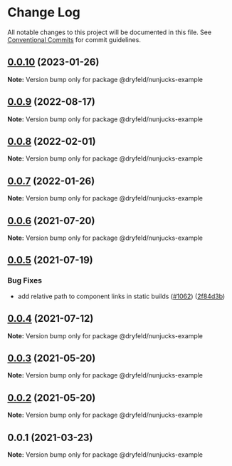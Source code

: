 # Change Log

All notable changes to this project will be documented in this file.
See [Conventional Commits](https://conventionalcommits.org) for commit guidelines.

## [0.0.10](https://github.com/frctl/fractal/compare/@dryfeld/nunjucks-example@0.0.9...@dryfeld/nunjucks-example@0.0.10) (2023-01-26)

**Note:** Version bump only for package @dryfeld/nunjucks-example





## [0.0.9](https://github.com/frctl/fractal/compare/@dryfeld/nunjucks-example@0.0.8...@dryfeld/nunjucks-example@0.0.9) (2022-08-17)

**Note:** Version bump only for package @dryfeld/nunjucks-example





## [0.0.8](https://github.com/frctl/fractal/compare/@dryfeld/nunjucks-example@0.0.7...@dryfeld/nunjucks-example@0.0.8) (2022-02-01)

**Note:** Version bump only for package @dryfeld/nunjucks-example





## [0.0.7](https://github.com/frctl/fractal/compare/@dryfeld/nunjucks-example@0.0.6...@dryfeld/nunjucks-example@0.0.7) (2022-01-26)

**Note:** Version bump only for package @dryfeld/nunjucks-example





## [0.0.6](https://github.com/frctl/fractal/compare/@dryfeld/nunjucks-example@0.0.5...@dryfeld/nunjucks-example@0.0.6) (2021-07-20)

**Note:** Version bump only for package @dryfeld/nunjucks-example





## [0.0.5](https://github.com/frctl/fractal/compare/@dryfeld/nunjucks-example@0.0.4...@dryfeld/nunjucks-example@0.0.5) (2021-07-19)


### Bug Fixes

* add relative path to component links in static builds ([#1062](https://github.com/frctl/fractal/issues/1062)) ([2f84d3b](https://github.com/frctl/fractal/commit/2f84d3b84498c238d28c2ca1021daf89aff879be))





## [0.0.4](https://github.com/frctl/fractal/compare/@dryfeld/nunjucks-example@0.0.3...@dryfeld/nunjucks-example@0.0.4) (2021-07-12)

**Note:** Version bump only for package @dryfeld/nunjucks-example





## [0.0.3](https://github.com/frctl/fractal/compare/@dryfeld/nunjucks-example@0.0.2...@dryfeld/nunjucks-example@0.0.3) (2021-05-20)

**Note:** Version bump only for package @dryfeld/nunjucks-example





## [0.0.2](https://github.com/frctl/fractal/compare/@dryfeld/nunjucks-example@0.0.1...@dryfeld/nunjucks-example@0.0.2) (2021-05-20)

**Note:** Version bump only for package @dryfeld/nunjucks-example





## 0.0.1 (2021-03-23)

**Note:** Version bump only for package @dryfeld/nunjucks-example
